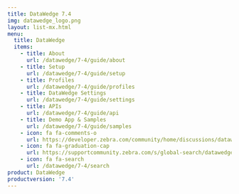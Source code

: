 ```yaml
---
title: DataWedge 7.4
img: datawedge_logo.png
layout: list-mx.html
menu:
  title: DataWedge
  items:
    - title: About
      url: /datawedge/7-4/guide/about
    - title: Setup
      url: /datawedge/7-4/guide/setup
    - title: Profiles
      url: /datawedge/7-4/guide/profiles
    - title: DataWedge Settings
      url: /datawedge/7-4/guide/settings
    - title: APIs
      url: /datawedge/7-4/guide/api
    - title: Demo App & Samples
      url: /datawedge/7-4/guide/samples
    - icon: fa fa-comments-o
      url: https://developer.zebra.com/community/home/discussions/datawedge
    - icon: fa fa-graduation-cap
      url: https://supportcommunity.zebra.com/s/global-search/datawedge?language=en_US
    - icon: fa fa-search
      url: /datawedge/7-4/search
product: DataWedge
productversion: '7.4'
---
```

